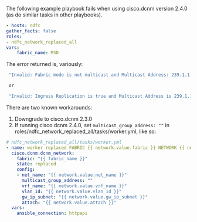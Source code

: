 The following example playbook fails when using cisco.dcnm version 2.4.0 (as do similar tasks in other playbooks).

```yaml
- hosts: ndfc
gather_facts: false
roles:
- ndfc_network_replaced_all
vars:
    fabric_name: MSD
```

The error returned is, variously:

```bash
 "Invalid: Fabric mode is not multicast and Multicast Address: 239.1.1.0 is present",

 or 

 "Invalid: Ingress Replication is true and Multicast Address is 239.1.1.0"
```

There are two known workarounds:

1. Downgrade to cisco.dcnm 2.3.0
2. If running cisco.dcnm 2.4.0, set ``multicast_group_address: ""`` in roles/ndfc_network_replaced_all/tasks/worker.yml, like so:

```yaml
# ndfc_network_replaced_all/tasks/worker.yml
- name: worker replaced FABRIC {{ network.value.fabric }} NETWORK {{ network.value.net_name }} VRF {{ network.value.vrf_name }} VLAN {{ network.value.vlan_id }} SUBNET {{ network.value.gw_ip_subnet }}"
  cisco.dcnm.dcnm_network:
    fabric: "{{ fabric_name }}"
    state: replaced
    config:
    - net_name: "{{ network.value.net_name }}"
      multicast_group_address: ""
      vrf_name: "{{ network.value.vrf_name }}"
      vlan_id: "{{ network.value.vlan_id }}"
      gw_ip_subnet: "{{ network.value.gw_ip_subnet }}"
      attach: "{{ network.value.attach }}"
  vars:
    ansible_connection: httpapi
```
